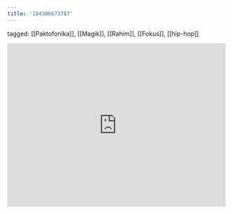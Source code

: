 ```yaml
---
title: '184386673787'
---
```

tagged: [[Paktofonika]], [[Magik]], [[Rahim]], [[Fokus]], [[hip-hop]]
<iframe allow="accelerometer; autoplay; clipboard-write; encrypted-media; gyroscope; picture-in-picture" allowfullscreen="" frameborder="0" height="375" id="youtube_iframe" src="https://www.youtube.com/embed/yiwek6SDl7w?feature=oembed&amp;enablejsapi=1&amp;origin=https://safe.txmblr.com&amp;wmode=opaque" width="500"></iframe>